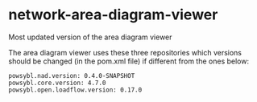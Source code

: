 # network-area-diagram-viewer

Most updated version of the area diagram viewer

The area diagram viewer uses these three repositories which versions should be changed (in the pom.xml file) if different from the ones below:
```
powsybl.nad.version: 0.4.0-SNAPSHOT
powsybl.core.version: 4.7.0
powsybl.open.loadflow.version: 0.17.0
```
